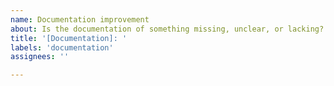 ```yaml
---
name: Documentation improvement
about: Is the documentation of something missing, unclear, or lacking? This is the place.
title: '[Documentation]: '
labels: 'documentation'
assignees: ''

---
```

<!--
For the Documentation request, please include the following:
------------------------
What would you like changed/added and why?
Do you have any suggestions for the new documents?
-->
